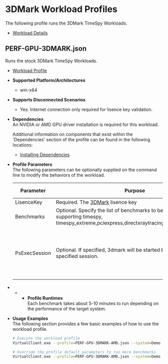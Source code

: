 # 3DMark Workload Profiles
The following profile runs the 3DMark TimeSpy Workloads.

* [Workload Details](./3dmark.md)  

## PERF-GPU-3DMARK.json
Runs the stock 3DMark TimeSpy Workloads.

* [Workload Profile](https://github.com/microsoft/VirtualClient/blob/main/src/VirtualClient/VirtualClient.Main/profiles/PERF-GPU-3DMARK.json) 

* **Supported Platform/Architectures**
  * win-x64

* **Supports Disconnected Scenarios**  
  * Yes. Internet connection only required for lisence key validation.

* **Dependencies**  
  An NVIDIA or AMD GPU driver installation is required for this workload.

  Additional information on components that exist within the 'Dependencies' section of the profile can be found in the following locations:
  * [Installing Dependencies](https://microsoft.github.io/VirtualClient/docs/category/dependencies/)

* **Profile Parameters**  
  The following parameters can be optionally supplied on the command line to modify the behaviors of the workload.

  | Parameter                 | Purpose                                                           | Default Value |
  |---------------------------|-------------------------------------------------------------------|---------------|
  | LisenceKey           | Required. The [3DMark](https://benchmarks.ul.com/3dmark?_ga=2.106445760.293481338.1681124251-1769566625.1681124251#windows) lisence key| None|
  | Benchmarks           | Optional. Specify the list of benchmarks to be tested. Currently supporting timespy, timespy_extreme,pciexpress,directxraytracing,portroyal,speedway.| timespy|
  | PsExecSession        | Optional. If specified, 3dmark will be started by PsExec in the specified session.          | -1, 3dmark runs in the current session without psExec.|

* * * **Profile Runtimes**  
  Each benchmark takes about 5-10 minutes to run depending on the performance of the target system.

* **Usage Examples**  
  The following section provides a few basic examples of how to use the workload profile.

  ``` bash
  # Execute the workload profile
  VirtualClient.exe --profile=PERF-GPU-3DMARK-AMD.json --system=Demo --packageStore="{BlobConnectionString|SAS Uri} --pm=LicenseKey={3DMarkLicenseKey}"

  # Override the profile default parameters to run more benchmarks
  VirtualClient.exe --profile=PERF-GPU-3DMARK-AMD.json --system=Demo --packageStore="{BlobConnectionString|SAS Uri} --pm=LicenseKey={3DMarkLicenseKey},,,Benchmarks=timespy,portroyal"
  ```
